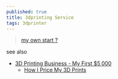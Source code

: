 ```yaml
---
published: true
title: 3dprinting Service
tags: 3dprinter
---
```

> [my own start ?](https://yduf.github.io/3dprint-service/)

see also
- [3D Printing Business - My First $5,000 ](https://www.youtube.com/watch?v=PVGLlToAO28&list=LL&index=33)
	- [How I Price My 3D Prints](https://www.youtube.com/watch?v=oN_LGaWKWNI)
